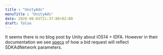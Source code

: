 ```yaml
---
title : "UnityAds"
menuTitle : "UnityAds"
date: 2020-08-03T21:37:08+02:00
draft: false
---
```


It seems there is no blog post by Unity about iOS14 + IDFA. However in their documentation we see [specs](https://unityads.unity3d.com/help/programmatic/ios14Support) of how a bid request will reflect SDKAdNetwork parameters.